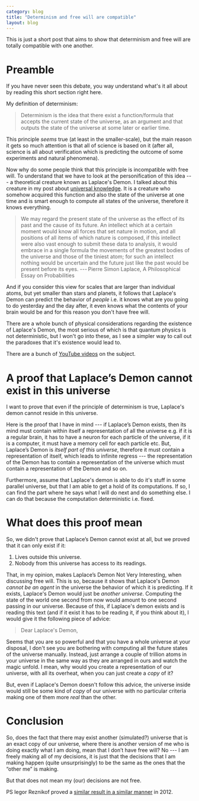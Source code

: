 ```yaml
---
category: blog
title: "Determinism and free will are compatible"
layout: blog
---
```


This is just a short post that aims to show that determinism and free will are totally compatible with one another.

<!--more-->

Preamble
===

If you have never seen this debate, you way understand what's it all about by  reading this short section right here.

My definition of determinism:

> Determinism is the idea that there exist a function/formula that accepts the current state of the universe, as an argument and that outputs the state of the universe at some later or earlier time. 

This principle *seems* true (at least in the smaller-scale), but the main reason it gets so much attention is that all of science is based on it (after all, science is all about verification which is predicting the outcome of some experiments and natural phenomena). 

Now why do some people think that this principle is incompatible with free will. To understand that we have to look at the 
personification of this idea --- a theoretical creature known as Laplace's Demon. I talked about this creature in my post about [universal knowledge](/22-02-05-universal-knowledge). It is a creature who somehow acquired this function and also the state of the universe at one time and is smart enough to compute all states of the universe, therefore it knows everything. 

> We may regard the present state of the universe as the effect of its past and the cause of its future. An intellect which at a certain moment would know all forces that set nature in motion, and all positions of all items of which nature is composed, if this intellect were also vast enough to submit these data to analysis, it would embrace in a single formula the movements of the greatest bodies of the universe and those of the tiniest atom; for such an intellect nothing would be uncertain and the future just like the past would be present before its eyes. --- Pierre Simon Laplace, A Philosophical Essay on Probabilities

And if you consider this view for scales that are larger than individual atoms, but yet smaller than stars and planets, it follows that Laplace's Demon can predict the behavior of *people* i.e. it knows what are you going to do yesterday and the day after, it even knows what the contents of your brain would be and for this reason you don't have free will.

There are a whole bunch of physical considerations regarding the existence of Laplace's Demon, the most serious of which is that quantum physics is not deterministic, but I won't go into these, as I see a simpler way to call out the paradoxes that it's existence would lead to.

There are a bunch of [YouTube videos](https://www.youtube.com/results?search_query=free+will+determinism) on the subject.

A proof that Laplace’s Demon cannot exist in this universe 
===

I want to prove that even if the principle of determinism is true, Laplace's demon cannot reside in this universe.

Here is the proof that I have in mind --- if Laplace’s Demon exists, then its mind must contain within itself a representation of all the universe e.g. if it is a regular brain, it has to have a neuron for each particle of the universe, if it is a computer, it must have a memory cell for each particle etc. But, Laplace’s Demon is *itself part of this universe*, therefore it must contain a representation of itself, which leads to infinite regress --- the representation of the Demon has to contain a representation of the universe which must contain a representation of the Demon and so on.

Furthermore, assume that Laplace's demon is able to do it's stuff in some parallel universe, but that I am able to get a hold of its computations. If so, I can find the part where he says what I will do next and do something else. I can do that because the computation deterministic i.e. fixed.

What does this proof mean
===

So, we didn't prove that Laplace’s Demon cannot exist at all, but we proved that it can only exist if it:

1. Lives outside this universe.
2. Nobody from this universe has access to its readings.

That, in my opinion, makes Laplace’s Demon Not Very Interesting, when discussing free will. This is so, because it shows that Laplace's Demon *cannot be an agent* in the universe the behavior of which it is predicting. If it exists, Laplace's Demon would just be *another universe*. Computing the state of the world one second from now would amount to one second passing in our universe. Because of this, if Laplace's demon exists and is reading this text (and if it exist it has to be reading it, if you think about it), I would give it the following piece of advice: 

> Dear Laplace's Demon, 
>
Seems that you are so powerful and that you have a whole universe at your disposal, I don't see you are bothering with computing all the future states of the universe manually. Instead, just arrange a couple of trillion atoms in your universe in the same way as they are arranged in ours and watch the magic unfold. I mean, why would you create a representation of our universe, with all its overheat, when you can just create a *copy* of it?

But, even if Laplace's Demon doesn't follow this advice, the universe inside would still be some kind of *copy* of our universe with no particular criteria making one of them more *real* than the other.

Conclusion
===

So, does the fact that there may exist another (simulated?) universe that is an exact copy of our universe, where there is another version of me who is doing exactly what I am doing, mean that I don’t have free will? No --- I am freely making all of my decisions, it is just that the decisions that I am making happen (quite unsurprisingly) to be the same as the ones that the “other me” is making. 

But that does not mean my (our) decisions are not free. 

PS Iegor Reznikof proved a [similar result in a similar manner](https://arxiv.org/abs/1203.2945v3) in 2012.
